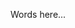 <!--
title: "YAML configuration for the .NET agent "
description: "Instructions and template for configuring .NET agent properties via YAML file"
tags: "installation net agent YAML configuration rules properties"
-->

Words here...


